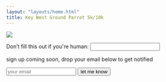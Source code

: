 ```yaml
---
layout: "layouts/home.html"
title: Key West Ground Parrot 5k/10k
---
```


<img class="rounded-lg overflow-hidden" src="https://res.cloudinary.com/duzmgsio4/image/upload/v1604602821/keywestgroundparrot.com/5k-race-full.png">

<form action="/home" class="p-4 m-6 text-center mx-auto border-2 border-dashed border-red-500" method="post" name="email-list" netlify netlify-honeypot="bot-field">
    <p class="hidden">
    <label>Don’t fill this out if you're human: <input name="bot-field" /></label>
    </p>
    <p class="text-sm my-3">sign up coming soon, drop your email below to get notified</p>
    <input type="email" name="email" placeholder="your email" class="p-2 rounded" auto-complete="email" required>
    <button type="submit" class="p-2 bg-green-200 hover:bg-green-300 rounded">let me know</button>
</form>